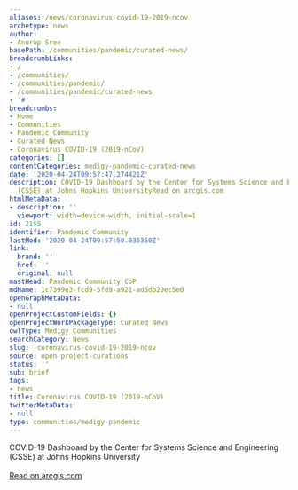 ```yaml
---
aliases: /news/coronavirus-covid-19-2019-ncov
archetype: news
author:
- Anurup Sree
basePath: /communities/pandemic/curated-news/
breadcrumbLinks:
- /
- /communities/
- /communities/pandemic/
- /communities/pandemic/curated-news
- '#'
breadcrumbs:
- Home
- Communities
- Pandemic Community
- Curated News
- Coronavirus COVID-19 (2019-nCoV)
categories: []
contentCategories: medigy-pandemic-curated-news
date: '2020-04-24T09:57:47.274421Z'
description: COVID-19 Dashboard by the Center for Systems Science and Engineering
  (CSSE) at Johns Hopkins UniversityRead on arcgis.com
htmlMetaData:
- description: ''
  viewport: width=device-width, initial-scale=1
id: 2155
identifier: Pandemic Community
lastMod: '2020-04-24T09:57:50.035350Z'
link:
  brand: ''
  href: ''
  original: null
mastHead: Pandemic Community CoP
mdName: 1c7399e3-fcd9-5fd9-a921-ad5db20ec5e0
openGraphMetaData:
- null
openProjectCustomFields: {}
openProjectWorkPackageType: Curated News
owlType: Medigy Communities
searchCategory: News
slug: -coronavirus-covid-19-2019-ncov
source: open-project-curations
status: ''
sub: brief
tags:
- news
title: Coronavirus COVID-19 (2019-nCoV)
twitterMetaData:
- null
type: communities/medigy-pandemic
---
```


COVID-19 Dashboard by the Center for Systems Science and Engineering (CSSE) at Johns Hopkins University<br><br><a target="_blank" href=https://www.arcgis.com/apps/opsdashboard/index.html#/bda7594740fd40299423467b48e9ecf6>Read on arcgis.com</a>